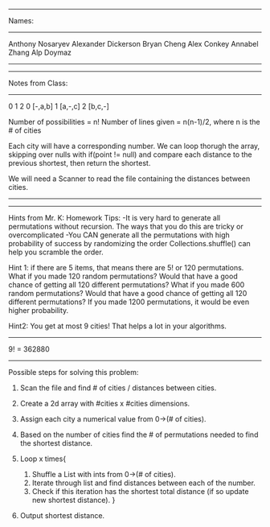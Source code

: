 ********************
Names:
********************
Anthony Nosaryev
Alexander Dickerson
Bryan Cheng
Alex Conkey
Annabel Zhang
Alp Doymaz
********************

********************
Notes from Class:
********************
   0 1 2
0 [-,a,b]
1 [a,-,c]
2 [b,c,-]

Number of possibilities = n!
Number of lines given = n(n-1)/2, where n is the # of cities

Each city will have a corresponding number.
We can loop thorugh the array, skipping over nulls with if(point != null) and compare each distance to the previous shortest, then return the shortest.

We will need a Scanner to read the file containing the distances between cities.
********************
********************
Hints from Mr. K:
Homework Tips:
-It is very hard to generate all permutations without recursion. The ways that you do this are tricky or overcomplicated
-You CAN generate all the permutations with high probability of success by randomizing the order Collections.shuffle() can help you scramble the order.

Hint 1:
if there are 5 items, that means there are 5! or 120 permutations.
What if you made 120 random permutations? Would that have a good chance of getting all 120 different permutations?
What if you made 600 random permutations? Would that have a good chance of getting all 120 different permutations?
If you made 1200 permutations, it would be even higher probability.

Hint2: You get at most 9 cities! That helps a lot in your algorithms.
********************
9! = 362880

********************
Possible steps for solving this problem:
1. Scan the file and find # of cities / distances between cities.
2. Create a 2d array with #cities x #cities dimensions.
3. Assign each city a numerical value from 0->(# of cities).
4. Based on the number of cities find the # of permutations needed to find the shortest distance.
5. Loop x times{
   
   1. Shuffle a List with ints from 0->(# of cities).
   2. Iterate through list and find distances between each of the number.
   3. Check if this iteration has the shortest total distance (if so update new shortest distance).
   }
6. Output shortest distance.

